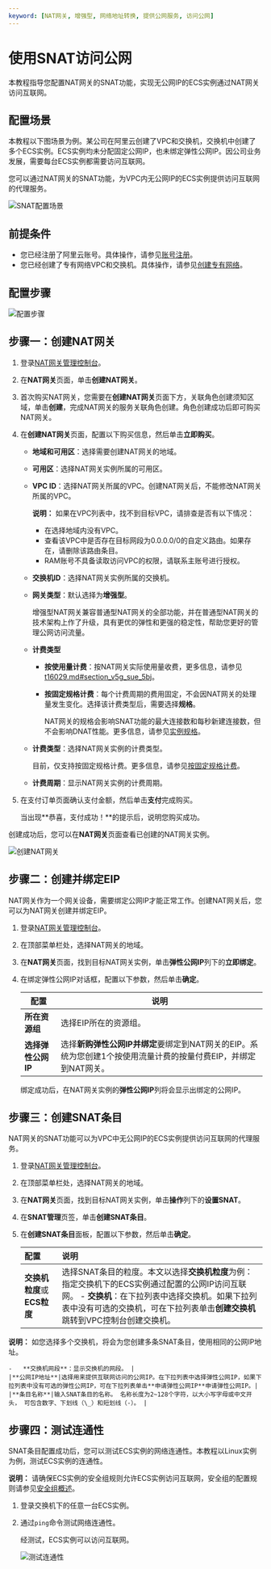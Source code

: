 ```yaml
---
keyword: [NAT网关, 增强型, 网络地址转换, 提供公网服务, 访问公网]
---
```


# 使用SNAT访问公网

本教程指导您配置NAT网关的SNAT功能，实现无公网IP的ECS实例通过NAT网关访问互联网。

## 配置场景

本教程以下图场景为例。某公司在阿里云创建了VPC和交换机，交换机中创建了多个ECS实例。ECS实例均未分配固定公网IP，也未绑定弹性公网IP。因公司业务发展，需要每台ECS实例都需要访问互联网。

您可以通过NAT网关的SNAT功能，为VPC内无公网IP的ECS实例提供访问互联网的代理服务。

![SNAT配置场景](https://static-aliyun-doc.oss-accelerate.aliyuncs.com/assets/img/zh-CN/1371359951/p149166.png)

## 前提条件

-   您已经注册了阿里云账号。具体操作，请参见[账号注册](https://account.alibabacloud.com/register/intl_register.htm)。
-   您已经创建了专有网络VPC和交换机。具体操作，请参见[创建专有网络](/intl.zh-CN/专有网络和交换机/管理专有网络/创建专有网络.md)。

## 配置步骤

![配置步骤](https://static-aliyun-doc.oss-accelerate.aliyuncs.com/assets/img/zh-CN/1371359951/p149588.png)

## 步骤一：创建NAT网关

1.  登录[NAT网关管理控制台](https://vpc.console.aliyun.com/nat)。

2.  在**NAT网关**页面，单击**创建NAT网关**。

3.  首次购买NAT网关，您需要在**创建NAT网关**页面下方，关联角色创建须知区域，单击**创建**，完成NAT网关的服务关联角色创建。角色创建成功后即可购买NAT网关。

4.  在**创建NAT网关**页面，配置以下购买信息，然后单击**立即购买**。

    -   **地域和可用区**：选择需要创建NAT网关的地域。
    -   **可用区**：选择NAT网关实例所属的可用区。
    -   **VPC ID**：选择NAT网关所属的VPC。创建NAT网关后，不能修改NAT网关所属的VPC。

        **说明：** 如果在VPC列表中，找不到目标VPC，请排查是否有以下情况：

        -   在选择地域内没有VPC。
        -   查看该VPC中是否存在目标网段为0.0.0.0/0的自定义路由。如果存在，请删除该路由条目。
        -   RAM账号不具备读取访问VPC的权限，请联系主账号进行授权。
    -   **交换机ID**：选择NAT网关实例所属的交换机。
    -   **网关类型**：默认选择为**增强型**。

        增强型NAT网关兼容普通型NAT网关的全部功能，并在普通型NAT网关的技术架构上作了升级，具有更优的弹性和更强的稳定性，帮助您更好的管理公网访问流量。

    -   **计费类型**
        -   **按使用量计费**：按NAT网关实际使用量收费，更多信息，请参见[t16029.md\#section\_v5g\_sue\_5bj](/intl.zh-CN/购买指南/按量付费.md)。
        -   **按固定规格计费**：每个计费周期的费用固定，不会因NAT网关的处理量发生变化。选择该计费类型后，需要选择**规格**。

            NAT网关的规格会影响SNAT功能的最大连接数和每秒新建连接数，但不会影响DNAT性能。更多信息，请参见[实例规格]()。

    -   **计费类型**：选择NAT网关实例的计费类型。

        目前，仅支持按固定规格计费。更多信息，请参见[按固定规格计费](/intl.zh-CN/购买指南/按量付费.md)。

    -   **计费周期**：显示NAT网关实例的计费周期。
5.  在支付订单页面确认支付金额，然后单击**支付**完成购买。

    当出现**恭喜，支付成功！**的提示后，说明您购买成功。


创建成功后，您可以在**NAT网关**页面查看已创建的NAT网关实例。

![创建NAT网关](https://static-aliyun-doc.oss-accelerate.aliyuncs.com/assets/img/zh-CN/2007960161/p224758.png)

## 步骤二：创建并绑定EIP

NAT网关作为一个网关设备，需要绑定公网IP才能正常工作。创建NAT网关后，您可以为NAT网关创建并绑定EIP。

1.  登录[NAT网关管理控制台](https://vpc.console.aliyun.com/nat)。

2.  在顶部菜单栏处，选择NAT网关的地域。

3.  在**NAT网关**页面，找到目标NAT网关实例，单击**弹性公网IP**列下的**立即绑定**。

4.  在绑定弹性公网IP对话框，配置以下参数，然后单击**确定**。

    |配置|说明|
    |--|--|
    |**所在资源组**|选择EIP所在的资源组。|
    |**选择弹性公网IP**|选择**新购弹性公网IP并绑定**要绑定到NAT网关的EIP。系统为您创建1个按使用流量计费的按量付费EIP，并绑定到NAT网关。 |

    绑定成功后，在NAT网关实例的**弹性公网IP**列将会显示出绑定的公网IP。


## 步骤三：创建SNAT条目

NAT网关的SNAT功能可以为VPC中无公网IP的ECS实例提供访问互联网的代理服务。

1.  登录[NAT网关管理控制台](https://vpc.console.aliyun.com/nat)。

2.  在顶部菜单栏处，选择NAT网关的地域。

3.  在**NAT网关**页面，找到目标NAT网关实例，单击**操作**列下的**设置SNAT**。

4.  在**SNAT管理**页签，单击**创建SNAT条目**。

5.  在**创建SNAT条目**面板，配置以下参数，然后单击**确定**。

    |配置|说明|
    |:-|:-|
    |**交换机粒度**或**ECS粒度**|选择SNAT条目的粒度。本文以选择**交换机粒度**为例：指定交换机下的ECS实例通过配置的公网IP访问互联网。    -   **交换机**：在下拉列表中选择交换机。如果下拉列表中没有可选的交换机，可在下拉列表单击**创建交换机**跳转到VPC控制台创建交换机。

**说明：** 如您选择多个交换机，将会为您创建多条SNAT条目，使用相同的公网IP地址。

    -   **交换机网段**：显示交换机的网段。 |
    |**公网IP地址**|选择用来提供互联网访问的公网IP。在下拉列表中选择弹性公网IP，如果下拉列表中没有可选的弹性公网IP，可在下拉列表单击**申请弹性公网IP**申请弹性公网IP。|
    |**条目名称**|输入SNAT条目的名称。 名称长度为2~128个字符，以大小写字母或中文开头， 可包含数字、下划线（\_）和短划线（-）。 |


## 步骤四：测试连通性

SNAT条目配置成功后，您可以测试ECS实例的网络连通性。本教程以Linux实例为例，测试ECS实例的连通性。

**说明：** 请确保ECS实例的安全组规则允许ECS实例访问互联网，安全组的配置规则请参见[安全组概述](/intl.zh-CN/安全/安全组/安全组概述.md)。

1.  登录交换机下的任意一台ECS实例。

2.  通过`ping`命令测试网络连通性。

    经测试，ECS实例可以访问互联网。

    ![测试连通性](https://static-aliyun-doc.oss-accelerate.aliyuncs.com/assets/img/zh-CN/1371359951/p149291.png)


